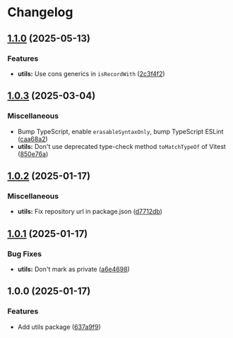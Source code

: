 # Changelog

## [1.1.0](https://github.com/lightbasenl/platforms/compare/utils-v1.0.3...utils-v1.1.0) (2025-05-13)


### Features

* **utils:** Use cons generics in `isRecordWith` ([2c3f4f2](https://github.com/lightbasenl/platforms/commit/2c3f4f285da5e9e11d90adbe7f4e7650653f6349))

## [1.0.3](https://github.com/lightbasenl/platforms/compare/utils-v1.0.2...utils-v1.0.3) (2025-03-04)

### Miscellaneous

- Bump TypeScript, enable `erasableSyntaxOnly`, bump TypeScript ESLint
  ([caa68a2](https://github.com/lightbasenl/platforms/commit/caa68a220ede751af5bda01b9bdfdd80b83836fc))
- **utils:** Don't use deprecated type-check method `toMatchTypeOf` of Vitest
  ([850e76a](https://github.com/lightbasenl/platforms/commit/850e76aeaba84e278927deb99eb6dc263da97742))

## [1.0.2](https://github.com/lightbasenl/platforms/compare/utils-v1.0.1...utils-v1.0.2) (2025-01-17)

### Miscellaneous

- **utils:** Fix repository url in package.json
  ([d7712db](https://github.com/lightbasenl/platforms/commit/d7712dbdeb6bf647f6b8cd2c1ceab96b9b8b16bd))

## [1.0.1](https://github.com/lightbasenl/platforms/compare/utils-v1.0.0...utils-v1.0.1) (2025-01-17)

### Bug Fixes

- **utils:** Don't mark as private
  ([a6e4698](https://github.com/lightbasenl/platforms/commit/a6e46989457d93178922019d94903e52f75ba9f6))

## 1.0.0 (2025-01-17)

### Features

- Add utils package
  ([637a9f9](https://github.com/lightbasenl/platforms/commit/637a9f9e24f5704d305304d9dda55b13284ff474))
